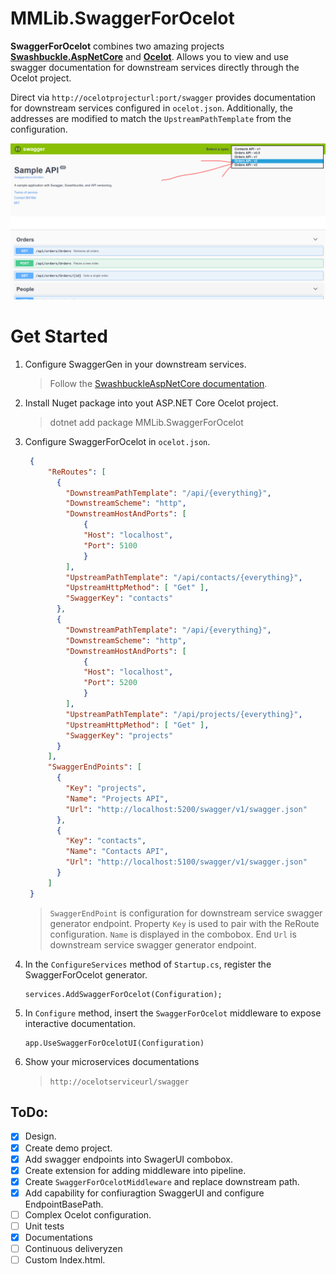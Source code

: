 # MMLib.SwaggerForOcelot

**SwaggerForOcelot** combines two amazing projects **[Swashbuckle.AspNetCore](https://github.com/domaindrivendev/Swashbuckle.AspNetCore)** and **[Ocelot](https://github.com/ThreeMammals/Ocelot)**. Allows you to view and use swagger documentation for downstream services directly through the Ocelot project.

Direct via `http://ocelotprojecturl:port/swagger` provides documentation for downstream services configured in `ocelot.json`. Additionally, the addresses are modified to match the `UpstreamPathTemplate` from the configuration.

![SwaggerForOcelot](https://github.com/Burgyn/MMLib.SwaggerForOcelot/blob/master/demo/image.png?raw=true)

# Get Started
1. Configure SwaggerGen in your downstream services.
   > Follow the [SwashbuckleAspNetCore documentation](https://github.com/domaindrivendev/Swashbuckle.AspNetCore#getting-started).
2. Install Nuget package into yout ASP.NET Core Ocelot project.
   > dotnet add package MMLib.SwaggerForOcelot
3. Configure SwaggerForOcelot in `ocelot.json`.
   ```Json
    {
        "ReRoutes": [
          {
            "DownstreamPathTemplate": "/api/{everything}",
            "DownstreamScheme": "http",
            "DownstreamHostAndPorts": [
                {
                "Host": "localhost",
                "Port": 5100
                }
            ],
            "UpstreamPathTemplate": "/api/contacts/{everything}",
            "UpstreamHttpMethod": [ "Get" ],
            "SwaggerKey": "contacts"
          },
          {
            "DownstreamPathTemplate": "/api/{everything}",
            "DownstreamScheme": "http",
            "DownstreamHostAndPorts": [
                {
                "Host": "localhost",
                "Port": 5200
                }
            ],
            "UpstreamPathTemplate": "/api/projects/{everything}",
            "UpstreamHttpMethod": [ "Get" ],
            "SwaggerKey": "projects"
          }
        ],
        "SwaggerEndPoints": [
          {
            "Key": "projects",
            "Name": "Projects API",
            "Url": "http://localhost:5200/swagger/v1/swagger.json"
          },
          {
            "Key": "contacts",
            "Name": "Contacts API",
            "Url": "http://localhost:5100/swagger/v1/swagger.json"
          }
        ]
    }
    ```
    >`SwaggerEndPoint` is configuration for downstream service swagger generator endpoint.
    Property `Key` is used to pair with the ReRoute configuration. `Name` is displayed in the combobox. End `Url` is downstream service swagger generator endpoint.
4. In the `ConfigureServices` method of `Startup.cs`, register the SwaggerForOcelot generator.
   ```CSharp
   services.AddSwaggerForOcelot(Configuration);
   ```
5. In `Configure` method, insert the `SwaggerForOcelot` middleware to expose interactive documentation.
   ```CSharp
   app.UseSwaggerForOcelotUI(Configuration)
   ```
6. Show your microservices documentations
   >`http://ocelotserviceurl/swagger`

## ToDo:
- [x] Design.
- [x] Create demo project.
- [x] Add swagger endpoints into SwagerUI combobox.
- [x] Create extension for adding middleware into pipeline.
- [x] Create `SwaggerForOcelotMiddleware` and replace downstream path.
- [x] Add capability for confiuragtion SwaggerUI and configure EndpointBasePath.
- [ ] Complex Ocelot configuration.
- [ ] Unit tests
- [x] Documentations
- [ ] Continuous deliveryzen
- [ ] Custom Index.html.